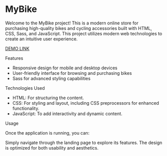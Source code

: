 # MyBike
Welcome to the MyBike project! This is a modern online store for purchasing high-quality bikes and cycling accessories built with HTML, CSS, Sass, and JavaScript. This project utilizes modern web technologies to create an intuitive user experience.

[DEMO LINK](https://andgrachov.github.io/layout_landing-page/) 

Features

- Responsive design for mobile and desktop devices
- User-friendly interface for browsing and purchasing bikes
- Sass for advanced styling capabilities

Technologies Used

- HTML: For structuring the content.
- CSS: For styling and layout, including CSS preprocessors for enhanced functionality.
- JavaScript: To add interactivity and dynamic content.

Usage

Once the application is running, you can:

Simply navigate through the landing page to explore its features. The design is optimized for both usability and aesthetics.
